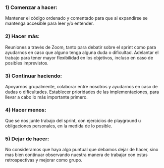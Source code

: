 ### 1) Comenzar a hacer:

Mantener el código ordenado y comentado para que al expandirse se mantenga accesible para leer y/o entender.

### 2) Hacer más:

Reuniones a través de Zoom, tanto para debatir sobre el sprint como para ayudarnos en caso que alguno tenga alguna duda o dificultad.
Adelantar el trabajo para tener mayor flexibilidad en los objetivos, incluso en caso de posibles imprevistos.

### 3) Continuar haciendo:

Apoyarnos grupalmente, colaborar entre nosotros y ayudarnos en caso de dudas o dificultades.
Establecer prioridades de las implementaciones, para llevar a cabo lo más importante primero.

### 4) Hacer menos:

Que se nos junte trabajo del sprint, con ejercicios de playground u obligaciones personales, en la medida de lo posible.

### 5) Dejar de hacer:

No consideramos que haya algo puntual que debamos dejar de hacer, sino mas bien continuar observando nuestra manera de trabajar con estas retrospectivas y mejorar como grupo.
